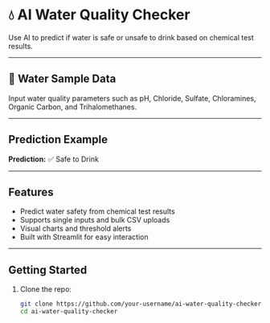 # 💧 AI Water Quality Checker

Use AI to predict if water is safe or unsafe to drink based on chemical test results.

---

## 🔬 Water Sample Data

Input water quality parameters such as pH, Chloride, Sulfate, Chloramines, Organic Carbon, and Trihalomethanes.

---

## Prediction Example

**Prediction:** ✅ Safe to Drink

---

## Features

- Predict water safety from chemical test results  
- Supports single inputs and bulk CSV uploads  
- Visual charts and threshold alerts  
- Built with Streamlit for easy interaction  

---

## Getting Started

1. Clone the repo:  
   ```bash
   git clone https://github.com/your-username/ai-water-quality-checker.git
   cd ai-water-quality-checker

